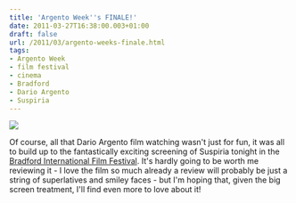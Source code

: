 ```yaml
---
title: 'Argento Week''s FINALE!'
date: 2011-03-27T16:38:00.003+01:00
draft: false
url: /2011/03/argento-weeks-finale.html
tags: 
- Argento Week
- film festival
- cinema
- Bradford
- Dario Argento
- Suspiria
---
```


![](/blogspot/AVvXsEhBcx2PKHONXionWNcldxpugBpFpX5aoCaFefaPYm1eFLAQfZfLPq7VGMOw6zBAh-HVSJshE7i9j2Yg9e15yP06Ei6_eF7vvgGHzSe5hBYzVMDyqpcKg9mCYujnpPAbGWLUZ2ZFinJiWro/s640/suspiria-1977-french-poster.jpg)  
  

Of course, all that Dario Argento film watching wasn't just for fun, it was all to build up to the fantastically exciting screening of Suspiria tonight in the [Bradford International Film Festival](http://www.nationalmediamuseum.org.uk/nmem/biff/11/index.asp). It's hardly going to be worth me reviewing it - I love the film so much already a review will probably be just a string of superlatives and smiley faces - but I'm hoping that, given the big screen treatment, I'll find even more to love about it!